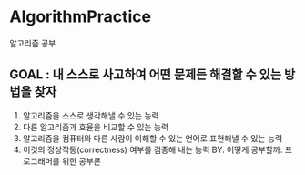 # AlgorithmPractice
알고리즘 공부

## GOAL : 내 스스로 사고하여 어떤 문제든 해결할 수 있는 방법을 찾자

1. 알고리즘을 스스로 생각해낼 수 있는 능력
2. 다른 알고리즘과 효율을 비교할 수 있는 능력
3. 알고리즘을 컴퓨터와 다른 사람이 이해할 수 있는 언어로 표현해낼 수 있는 능력
4. 이것의 정상작동(correctness) 여부를 검증해 내는 능력
BY. 어떻게 공부할까: 프로그래머를 위한 공부론
